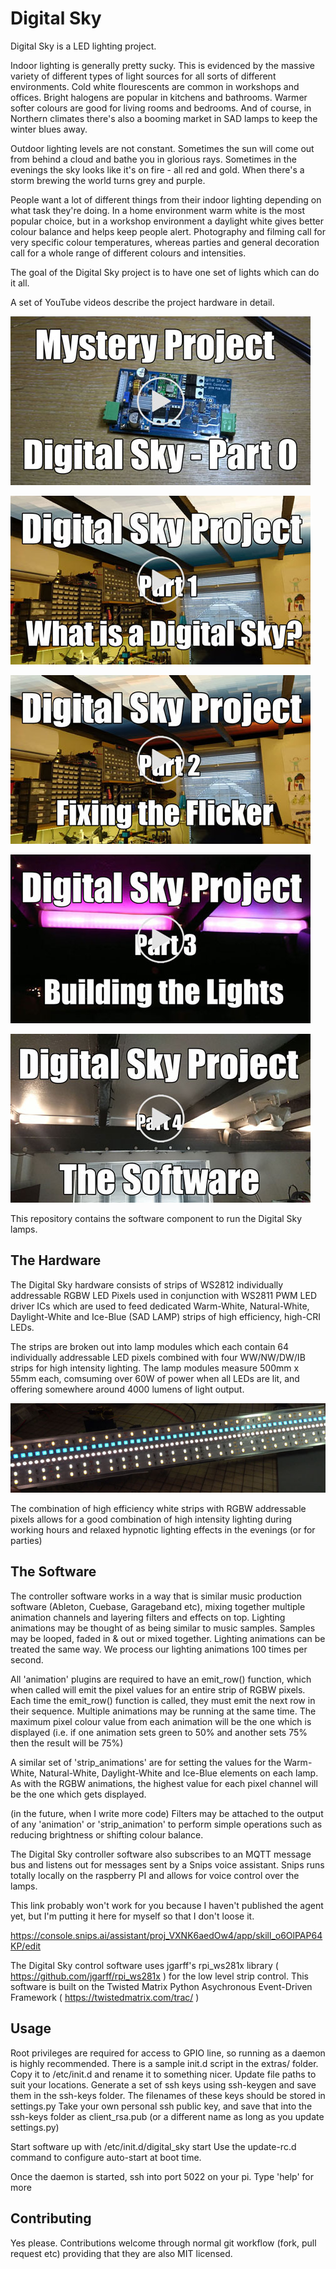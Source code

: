# Digital Sky

Digital Sky is a LED lighting project. 

<Pretty animated GIF goes here>

Indoor lighting is generally pretty sucky. This is evidenced by the massive variety of different types of light sources for all sorts of different environments. Cold white flourescents are common in workshops and offices. Bright halogens are popular in kitchens and bathrooms. Warmer softer colours are good for living rooms and bedrooms. And of course, in Northern climates there's also a booming market in SAD lamps to keep the winter blues away.

Outdoor lighting levels are not constant. Sometimes the sun will come out from behind a cloud and bathe you in glorious rays. Sometimes in the evenings the sky looks like it's on fire - all red and gold. When there's a storm brewing the world turns grey and purple.

People want a lot of different things from their indoor lighting depending on what task they're doing. In a home environment warm white is the most popular choice, but in a workshop environment a daylight white gives better colour balance and helps keep people alert. Photography and filming call for very specific colour temperatures, whereas parties and general decoration call for a whole range of different colours and intensities.

The goal of the Digital Sky project is to have one set of lights which can do it all.


A set of YouTube videos describe the project hardware in detail.

[<img src="images/part0.jpg">](https://www.youtube.com/watch?v=tIFp80Za02Q)

[<img src="images/part1.jpg">](https://www.youtube.com/watch?v=aaL2gH_QrJY)

[<img src="images/part2.jpg">](https://www.youtube.com/watch?v=8ieTPU6f_Ws)

[<img src="images/part3.jpg">](https://www.youtube.com/watch?v=-cvN6kNjJMA)

[<img src="images/part4.jpg">](https://youtu.be/3lJlKGOuT2Q)

This repository contains the software component to run the Digital Sky lamps.

## The Hardware
The Digital Sky hardware consists of strips of WS2812 individually addressable RGBW LED Pixels used in conjunction with WS2811 PWM LED driver ICs which are used to feed dedicated Warm-White, Natural-White, Daylight-White and Ice-Blue (SAD LAMP) strips of high efficiency, high-CRI LEDs. 

The strips are broken out into lamp modules which each contain 64 individually addressable LED pixels combined with four WW/NW/DW/IB strips for high intensity lighting. The lamp modules measure 500mm x 55mm each, comsuming over 60W of power when all LEDs are lit, and offering somewhere around 4000 lumens of light output. 

![Digital Sky Lamp Module](images/LampModule.jpg "Digital Sky Lamp Module")


The combination of high efficiency white strips with RGBW addressable pixels allows for a good combination of high intensity lighting during working hours and relaxed hypnotic lighting effects in the evenings (or for parties)


## The Software
The controller software works in a way that is similar music production software (Ableton, Cuebase, Garageband etc), mixing together multiple animation channels and layering filters and effects on top. Lighting animations may be thought of as being similar to music samples. Samples may be looped, faded in & out or mixed together. Lighting animations can be treated the same way. We process our lighting animations 100 times per second.

All 'animation' plugins are required to have an emit_row() function, which when called will emit the pixel values for an entire strip of RGBW pixels.
Each time the emit_row() function is called, they must emit the next row in their sequence.
Multiple animations may be running at the same time.
The maximum pixel colour value from each animation will be the one which is displayed (i.e. if one animation sets green to 50% and another sets 75% then the result will be 75%)

A similar set of 'strip_animations' are for setting the values for the Warm-White, Natural-White, Daylight-White and Ice-Blue elements on each lamp. As with the RGBW animations, the highest value for each pixel channel will be the one which gets displayed.

(in the future, when I write more code) Filters may be attached to the output of any 'animation' or 'strip_animation' to perform simple operations such as reducing brightness or shifting colour balance. 

The Digital Sky controller software also subscribes to an MQTT message bus and listens out for messages sent by a Snips voice assistant. Snips runs totally locally on the raspberry PI and allows for voice control over the lamps.

This link probably won't work for you because I haven't published the agent yet, but I'm putting it here for myself so that I don't loose it.

https://console.snips.ai/assistant/proj_VXNK6aedOw4/app/skill_o6OlPAP64KP/edit 

The Digital Sky control software uses jgarff's rpi_ws281x library ( https://github.com/jgarff/rpi_ws281x ) for the low level strip control.
This software is built on the Twisted Matrix Python Asychronous Event-Driven Framework ( https://twistedmatrix.com/trac/ )

## Usage

Root privileges are required for access to GPIO line, so running as a daemon is highly recommended.
There is a sample init.d script in the extras/ folder. Copy it to /etc/init.d and rename it to something nicer. Update file paths to suit your locations.
Generate a set of ssh keys using ssh-keygen and save them in the ssh-keys folder. The filenames of these keys should be stored in settings.py
Take your own personal ssh public key, and save that into the ssh-keys folder as client_rsa.pub (or a different name as long as you update settings.py)

Start software up with /etc/init.d/digital_sky start
Use the update-rc.d command to configure auto-start at boot time.

Once the daemon is started, ssh into port 5022 on your pi.
Type 'help' for more

## Contributing

Yes please. Contributions welcome through normal git workflow (fork, pull request etc) providing that they are also MIT licensed.  

